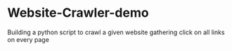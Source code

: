 # Website-Crawler-demo
 
Building a python script to crawl a given website gathering click on all links on every page
